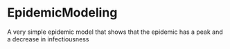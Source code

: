 # EpidemicModeling
  A very simple epidemic model that shows that the epidemic has a peak and a decrease in infectiousness
